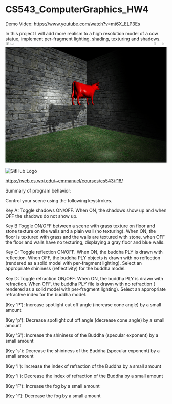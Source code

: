 # CS543_ComputerGraphics_HW4

Demo Video: https://www.youtube.com/watch?v=mt6X_ELP3Es

In this project I will add more realism to a high resolution model of a cow statue, implement per-fragment lighting, shading, texturing and shadows.
![GitHub Logo](HW4_2.gif)

![GitHub Logo](HW4.gif)

https://web.cs.wpi.edu/~emmanuel/courses/cs543/f18/

Summary of program behavior:

Control your scene using the following keystrokes.

Key A: Toggle shadows ON/OFF. When ON, the shadows show up and when OFF the shadows do not show up. 

Key B Toggle ON/OFF between a scene with grass texture on floor and stone texture on the walls and a plain wall (no texturing). When ON, the floor is textured with grass and the walls are textured with stone. when OFF the floor and walls have no texturing, displaying a gray floor and blue walls. 

Key C: Toggle reflection ON/OFF. When ON, the buddha PLY is drawn with reflection. When OFF, the buddha PLY objects is drawn with no reflection (rendered as a solid model with per-fragment lighting). Select an appropriate shininess (reflectivity) for the buddha model.

Key D: Toggle refraction ON/OFF. When ON, the buddha PLY is drawn with refraction. When OFF, the buddha PLY file is drawn with no refraction ( rendered as a solid model with per-fragment lighting). Select an appropriate refractive index for the buddha model. 

(Key 'P'): Increase spotlight cut off angle (increase cone angle) by a small amount

(Key 'p'): Decrease spotlight cut off angle (decrease cone angle) by a small amount

(Key 'S'): Increase the shininess of the Buddha (specular exponent) by a small amount 

(Key 's'): Decrease the shininess of the Buddha (specular exponent) by a small amount 

(Key 'I'): Increase the index of refraction of the Buddha by a small amount 

(Key 'i'): Decrease the index of refraction of the Buddha by a small amount 

(Key 'F'): Increase the fog by a small amount 

(Key 'f'): Decrease the fog by a small amount
